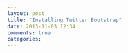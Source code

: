 ```yaml
---
layout: post
title: "Installing Twitter Bootstrap"
date: 2013-11-03 12:34
comments: true
categories: 
---
```

